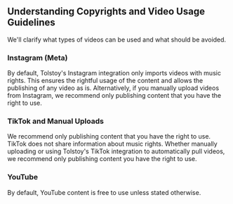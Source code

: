 ## Understanding Copyrights and Video Usage Guidelines

We'll clarify what types of videos can be used and what should be avoided.

### Instagram (Meta)

By default, Tolstoy's Instagram integration only imports videos with music rights. This ensures the rightful usage of the content and allows the publishing of any video as is. Alternatively, if you manually upload videos from Instagram, we recommend only publishing content that you have the right to use.

### TikTok and Manual Uploads

We recommend only publishing content that you have the right to use. TikTok does not share information about music rights. Whether manually uploading or using Tolstoy's TikTok integration to automatically pull videos, we recommend only publishing content you have the right to use.

### YouTube

By default, YouTube content is free to use unless stated otherwise.